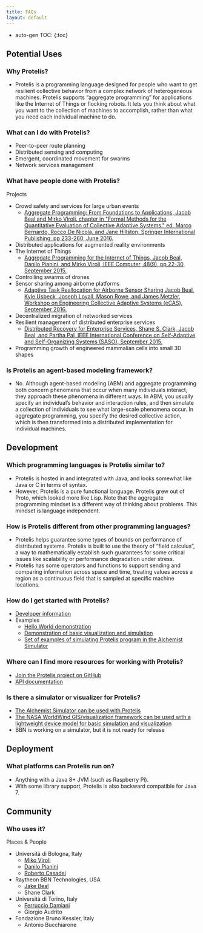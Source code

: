 ```yaml
---
title: FAQs
layout: default
---
```


* auto-gen TOC:
{:toc}

## Potential Uses

### Why Protelis?

* Protelis is a programming language designed for people who want to get resilient collective behavior from a complex network of heterogeneous machines. Protelis supports “aggregate programming” for applications like the Internet of Things or flocking robots. It lets you think about what you want to the collection of machines to accomplish, rather than what you need each individual machine to do.

### What can I do with Protelis?

* Peer-to-peer route planning 
* Distributed sensing and computing 
* Emergent, coordinated movement for swarms 
* Network services management 

### What have people done with Protelis? 

Projects 
* Crowd safety and services for large urban events 
   * <a href="http://web.mit.edu/jakebeal/www/Publications/QUANTICOL16-AggregateProgramming.pdf">Aggregate Programming: From Foundations to Applications, Jacob Beal and Mirko Viroli. chapter in "Formal Methods for the Quantitative Evaluation of Collective Adaptive Systems." ed. Marco Bernardo, Rocco De Nicola, and Jane Hillston, Springer International Publishing, pp 233-260, June 2016. </a>
* Distributed applications for augmented reality environments 
* The Internet of Things 
   * <a href="http://web.mit.edu/jakebeal/www/Publications/Computer-AggregateProgramming-2015.pdf">Aggregate Programming for the Internet of Things, Jacob Beal, Danilo Pianini, and Mirko Viroli, IEEE Computer, 48(9), pp 22-30, September 2015.</a>
* Controlling swarms of drones 
* Sensor sharing among airborne platforms
   * <a href="http://web.mit.edu/jakebeal/www/Publications/eCAS16-MTIP-reallocation-preprint.pdf">Adaptive Task Reallocation for Airborne Sensor Sharing Jacob Beal, Kyle Usbeck, Joseph Loyall, Mason Rowe, and James Metzler, Workshop on Engineering Collective Adaptive Systems (eCAS), September 2016.</a>
* Decentralized migration of networked services
* Resilient management of distributed enterprise services 
   * <a href="http://web.mit.edu/jakebeal/www/Publications/SASO15-EnterpriseDistributedRecovery.pdf">Distributed Recovery for Enterprise Services, Shane S. Clark, Jacob Beal, and Partha Pal, IEEE International Conference on Self-Adaptive and Self-Organizing Systems (SASO), September 2015.</a> 
* Programming growth of engineered mammalian cells into small 3D shapes 

### Is Protelis an agent-based modeling framework?

* No. Although agent-based modeling (ABM) and aggregate programming both concern phenomena that occur when many individuals interact, they approach these phenomena in different ways. In ABM, you usually specify an individual’s behavior and interaction rules, and then simulate a collection of individuals to see what large-scale phenomena occur. In aggregate programming, you specify the desired collective action, which is then transformed into a distributed implementation for individual machines.

## Development

### Which programming languages is Protelis similar to?

* Protelis is hosted in and integrated with Java, and looks somewhat like Java or C in terms of syntax. 
* However, Protelis is a pure functional language. Protelis grew out of Proto, which looked more like Lisp. Note that the aggregate programming mindset is a different way of thinking about problems. This mindset is language independent.

### How is Protelis different from other programming languages?

* Protelis helps guarantee some types of bounds on performance of distributed systems. Protelis is built to use the theory of “field calculus”, a way to mathematically establish such guarantees for some critical issues like scalability or performance degradation under stress.
* Protelis has some operators and functions to support sending and comparing information across space and time, treating values across a region as a continuous field that is sampled at specific machine locations.

### How do I get started with Protelis?

* <a href="https://github.com/Protelis/Protelis">Developer information</a> </li>
* Examples
   * <a href="https://github.com/Protelis/Protelis-Demo">Hello World demonstration </a> 
   * <a href="https://github.com/Protelis/Protelis-Demo-Visualized">Demonstration of basic visualization and simulation </a> 
   * <a href="https://github.com/Protelis/Protelis-Alchemist-tutorial">Set of examples of simulating Protelis program in the Alchemist Simulator </a>
   
### Where can I find more resources for working with Protelis?

* <a href="https://github.com/Protelis">Join the Protelis project on GitHub </a>
* <a href="http://protelis-doc.surge.sh/">API documentation </a> 

### Is there a simulator or visualizer for Protelis?

* <a href="https://github.com/Protelis/Protelis-Alchemist-tutorial">The Alchemist Simulator can be used with Protelis </a>
* <a href="https://github.com/Protelis/Protelis-Demo-Visualized">The NASA WorldWind GIS/visualization framework can be used with a lightweight device model for basic simulation and visualization </a> 
* BBN is working on a simulator, but it is not ready for release  

## Deployment

### What platforms can Protelis run on?

* Anything with a Java 8+ JVM (such as Raspberry Pi). 
* With some library support, Protelis is also backward compatible for Java 7.

## Community

### Who uses it?

Places & People
* Università di Bologna, Italy
   * <a href="http://apice.unibo.it/xwiki/bin/view/MirkoViroli/">Miko Viroli</a> 
   * <a href="http://apice.unibo.it/xwiki/bin/view/DaniloPianini/">Danilo Pianini</a> 
   * <a href="http://apice.unibo.it/xwiki/bin/view/RobertoCasadei/"> Roberto Casadei</a>
* Raytheon BBN Technologies, USA
   * <a href="http://web.mit.edu/jakebeal/www/">Jake Beal</a> 
   * Shane Clark 
* Università di Torino, Italy
   * <a href="http://www.di.unito.it/damiani/">Ferruccio Damiani</a> 
   * Giorgio Audrito 
* Fondazione Bruno Kessler, Italy
   * Antonio Bucchiarone
